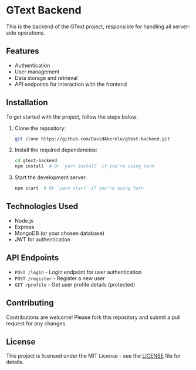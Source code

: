 # GText Backend

This is the backend of the GText project, responsible for handling all server-side operations.

## Features

- Authentication
- User management
- Data storage and retrieval
- API endpoints for interaction with the frontend

## Installation

To get started with the project, follow the steps below:

1. Clone the repository:
    ```bash
    git clone https://github.com/DavidAkerele/gtext-backend.git
    ```

2. Install the required dependencies:
    ```bash
    cd gtext-backend
    npm install  # Or `yarn install` if you're using Yarn
    ```

3. Start the development server:
    ```bash
    npm start  # Or `yarn start` if you're using Yarn
    ```

## Technologies Used

- Node.js
- Express
- MongoDB (or your chosen database)
- JWT for authentication

## API Endpoints

- `POST /login` - Login endpoint for user authentication
- `POST /register` - Register a new user
- `GET /profile` - Get user profile details (protected)

## Contributing

Contributions are welcome! Please fork this repository and submit a pull request for any changes.

## License

This project is licensed under the MIT License - see the [LICENSE](LICENSE) file for details.
